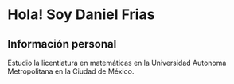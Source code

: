 # Hola! Soy Daniel Frias

## Información personal

Estudio la licentiatura en matemáticas en la Universidad Autonoma Metropolitana en la Ciudad de México.

